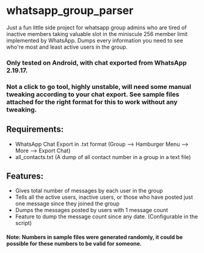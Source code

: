 # whatsapp_group_parser
Just a fun little side project for whatsapp group admins who are tired of inactive members taking valuable slot in the miniscule 256 member limit implemented by WhatsApp. Dumps every information you need to see who're most and least active users in the group.
### Only tested on Android, with chat exported from WhatsApp 2.19.17.
### Not a click to go tool, highly unstable, will need some manual tweaking according to your chat export. See sample files attached for the right format for this to work without any tweaking.

## Requirements:
* WhatsApp Chat Export in .txt format (Group --> Hamburger Menu --> More --> Export Chat)
* all_contacts.txt (A dump of all contact number in a group in a text file)

## Features:
* Gives total number of messages by each user in the group
* Tells all the active users, inactive users, or those who have posted just one message since they joined the group
* Dumps the messages posted by users with 1 message count
* Feature to dump the message count since any date. (Configurable in the script)

#### Note: Numbers in sample files were generated randomly, it could be possible for these numbers to be valid for someone.
